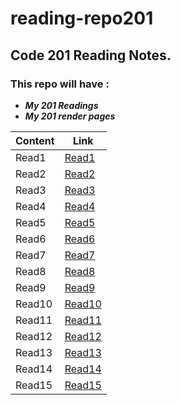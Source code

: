 # reading-repo201

## Code 201 Reading Notes.

### This repo will have :

+ __*My 201 Readings*__
+ __*My 201 render pages*__

 Content | Link
 ------ | ------
 Read1 | [Read1]()
 Read2 | [Read2]()
 Read3 | [Read3]()
 Read4 | [Read4]()
 Read5 | [Read5]()
 Read6 | [Read6]()
 Read7 | [Read7]()
 Read8 | [Read8]()
 Read9 | [Read9]()
 Read10 | [Read10]()
 Read11 | [Read11]()
 Read12 | [Read12]()
 Read13 | [Read13]()
 Read14 | [Read14]()
 Read15 | [Read15]()
